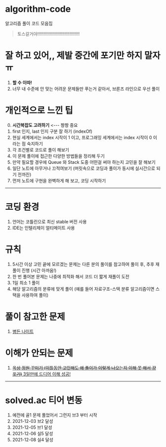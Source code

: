 # algorithm-code

알고리즘 풀이 코드 모음집

> 토스갈거야!!!!!!!!!!!!!!!!!!!!!!!!!!!!!!!!!!

# 잘 하고 있어,, 제발 중간에 포기만 하지 말자 ㅠ

1. **할 수 이따!**
2. 너무 내 수준에 안 맞는 어려운 문제들만 푸는거 같아서, 브론즈 라인으로 우선 풀이 

# 개인적으로 느낀 팁

0. **시간복잡도 고려하기** <--- 짱짱 중요
1. first 인지, last 인지 구분 잘 하기 (indexOf)
2. 현실 세계에서는 index 시작이 1 이고, 프로그래밍 세계에서는 index 시작이 0 이라는 점 숙지하기
3. 각 조건별로 코드로 풀이 해보기
4. 이 문제 풀이에 접근한 다양한 방법들을 정리해 두기
5. 만약 필요할 경우에 Queue 와 Stack 도중 어떤걸 써야 하는지 고민을 잘 해보기
6. 일단 노트에 아무거나 끄적여보기 (머릿속으로 코딩과 풀이가 동시에 실시간으로 되기 전까진)
7. 먼저 노트에 구현을 완벽하게 해 보고, 코딩 시작하기

---

# 코딩 환경

1. 언어는 코틀린으로 최신 stable 버전 사용
2. IDE는 인텔리제이 얼티메이트 사용

# 규칙

1. 5시간 이상 고민 끝에 모르겠는 문제는 다른 분의 풀이를 참고하여 풀이 후, 추후 재풀이 진행 (시간 아까움!)
2. 한 번 풀어본 문제는 나중에 최적화 해서 코드 더 짧게 재풀이 도전
3. 1일 최소 1 풀이
4. 해당 알고리즘의 분류에 맞게 풀이 (예를 들어 자료구조-스택 분류 알고리즘이면 스택을 사용하여 풀이)

# 풀이 참고한 문제

1. [병든 나이트](https://www.acmicpc.net/problem/1783)

# 이해가 안되는 문제
1. [~~옥상 정원 꾸미기 (이틀동안 고민해도 왜 풀이가 이렇게 나오는지 이해 못 해서 걍 포기)~~ 3일만에 드디어 이해 성공!](https://www.acmicpc.net/problem/6198)

---

# solved.ac 티어 변동

1. 예전에 골1 문제 풀었어서 그런지 브3 부터 시작
2. 2021-12-03 브2 달성
3. 2021-12-05 브1 달성
4. 2021-12-06 실5 달성
5. 2021-12-08 실4 달성
